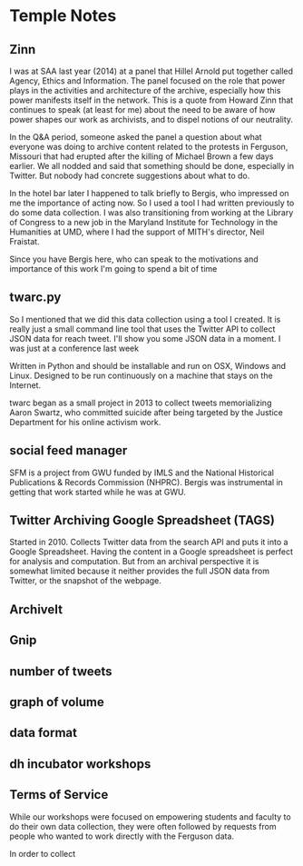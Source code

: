 # Temple Notes

## Zinn

I was at SAA last year (2014) at a panel that Hillel Arnold put together called Agency, Ethics and Information. The panel focused on the role that power plays in the activities and architecture of the archive, especially how this power manifests itself in the network. This is a quote from Howard Zinn that continues to speak (at least for me) about the need to be aware of how power shapes our work as archivists, and to dispel notions of our neutrality.

In the Q&A period, someone asked the panel a question about what everyone was doing to archive content related to the protests in Ferguson, Missouri that had erupted after the killing of Michael Brown a few days earlier. We all nodded and said that something should be done, especially in Twitter. But nobody had concrete suggestions about what to do.

In the hotel bar later I happened to talk briefly to Bergis, who impressed on me the importance of acting now. So I used a tool I had written previously to do some data collection.  I was also transitioning from working at the Library of Congress to a new job in the Maryland Institute for Technology in the Humanities at UMD, where I had the support of MITH's director, Neil Fraistat.

Since you have Bergis here, who can speak to the motivations and importance of this work I'm going to spend a bit of time

## twarc.py

So I mentioned that we did this data collection using a tool I created. It is really just a small command line tool that uses the Twitter API to collect  JSON data for reach tweet. I'll show you some JSON data in a moment. I was just at a conference last week 

Written in Python and should be installable and run on OSX, Windows and Linux.
Designed to be run continuously on a machine that stays on the Internet.

twarc began as a small project in 2013 to collect tweets memorializing Aaron Swartz, who committed suicide after being targeted by the Justice Department for his online activism work.

## social feed manager

SFM is a project from GWU funded by IMLS and the National Historical Publications & Records Commission (NHPRC). Bergis was instrumental in getting that work started while he was at GWU.

## Twitter Archiving Google Spreadsheet (TAGS)

Started in 2010. Collects Twitter data from the search API and puts it into a Google Spreadsheet. Having the content in a Google spreadsheet is perfect for analysis and computation.  But from an archival perspective it is somewhat limited because it neither provides the full JSON data from Twitter, or the snapshot of the webpage.

## ArchiveIt

## Gnip

## number of tweets

## graph of volume

## data format

## dh incubator workshops

## Terms of Service

While our workshops were focused on empowering students and faculty to do their own data collection, they were often followed by requests from people who wanted to work directly with the Ferguson data.

In order to collect  
